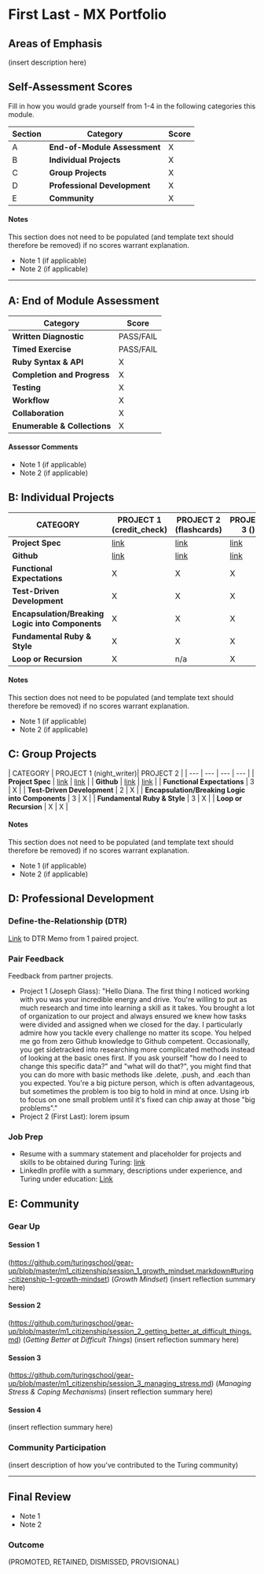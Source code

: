 # First Last - MX Portfolio

## Areas of Emphasis

(insert description here)

## Self-Assessment Scores

Fill in how you would grade yourself from 1-4 in the following categories this module.

| Section | Category | Score |
| --- | ---| --- |
| A | **End-of-Module Assessment** | X |
| B | **Individual Projects** | X |
| C | **Group Projects** | X |
| D | **Professional Development** | X |
| E | **Community** | X |

#### Notes

This section does not need to be populated (and template text should therefore be removed) if no scores warrant explanation.

*   Note 1 (if applicable)
*   Note 2 (if applicable)

------------------------------------------------

## A: End of Module Assessment

| Category | Score |
| --- | --- |
| **Written Diagnostic** | PASS/FAIL |
| **Timed Exercise** | PASS/FAIL |
| **Ruby Syntax & API** | X |
| **Completion and Progress** | X |
| **Testing** | X |
| **Workflow** | X |
| **Collaboration** | X |
| **Enumerable & Collections** | X |

#### Assessor Comments

*   Note 1 (if applicable)
*   Note 2 (if applicable)


## B: Individual Projects

| CATEGORY | PROJECT 1 (credit_check) | PROJECT 2 (flashcards) | PROJECT 3 () |
| --- | --- | --- | --- |
| **Project Spec** | [link](http://backend.turing.io/module1/projects/credit_check) | [link](http://backend.turing.io/module1/projects/flashcards) | [link](http://example.com) |
| **Github** | [link](https://github.com/dianawhalen/credit_check) | [link](https://github.com/dianawhalen/flashcards) | [link](http://example.com) |
| **Functional Expectations** | X | X | X |
| **Test-Driven Development** | X | X | X |
| **Encapsulation/Breaking Logic into Components** | X | X | X |
| **Fundamental Ruby & Style** | X | X | X |
| **Loop or Recursion** | X | n/a | X |

#### Notes

This section does not need to be populated (and template text should therefore be removed) if no scores warrant explanation.

*   Note 1 (if applicable)
*   Note 2 (if applicable)


## C: Group Projects

| CATEGORY | PROJECT 1 (night_writer)| PROJECT 2 |
| --- | --- | --- | --- |
| **Project Spec** | [link](http://backend.turing.io/module1/projects/night_writer) | [link](http://example.com) |
| **Github** | [link](https://github.com/dianawhalen/night_writer) | [link](http://example.com) |
| **Functional Expectations** | 3 | X |
| **Test-Driven Development** | 2 | X |
| **Encapsulation/Breaking Logic into Components** | 3 | X |
| **Fundamental Ruby & Style** | 3 | X |
| **Loop or Recursion** | X | X |

#### Notes

This section does not need to be populated (and template text should therefore be removed) if no scores warrant explanation.

*   Note 1 (if applicable)
*   Note 2 (if applicable)


## D: Professional Development



### Define-the-Relationship (DTR)

[Link](http://example.com) to DTR Memo from 1 paired project.

### Pair Feedback

Feedback from partner projects.

*   Project 1 (Joseph Glass): "Hello Diana. The first thing I noticed working with you was your incredible energy and drive. You're willing to put as much research and time into learning a skill as it takes. You brought a lot of organization to our project and always ensured we knew how tasks were divided and assigned when we  closed for the day. I particularly admire how you tackle every challenge no matter its scope. You helped me go from zero Github knowledge to Github competent. Occasionally, you get sidetracked into researching more complicated methods instead of looking at the basic ones first. If you ask yourself "how do I need to change this specific data?" and "what will do that?", you might find that you can do more with basic methods like .delete, .push, and .each than you expected. You're a big picture person, which is often advantageous, but sometimes the problem is too big to hold in mind at once. Using irb to focus on one small problem until it's fixed can chip away at those "big problems"."
*   Project 2 (First Last): lorem ipsum

### Job Prep

*   Resume with a summary statement and placeholder for projects and skills to be obtained during Turing: [link](http://example.com)
*   LinkedIn profile with a summary, descriptions under experience, and Turing under education: [Link](https://www.linkedin.com/in/dianawhalen/)



## E: Community

### Gear Up

#### Session 1
(https://github.com/turingschool/gear-up/blob/master/m1_citizenship/session_1_growth_mindset.markdown#turing-citizenship-1-growth-mindset)
(*Growth Mindset*)
(insert reflection summary here)

#### Session 2
(https://github.com/turingschool/gear-up/blob/master/m1_citizenship/session_2_getting_better_at_difficult_things.md)
(*Getting Better at Difficult Things*)
(insert reflection summary here)

#### Session 3
(https://github.com/turingschool/gear-up/blob/master/m1_citizenship/session_3_managing_stress.md)
(*Managing Stress & Coping Mechanisms*)
(insert reflection summary here)

#### Session 4
(insert reflection summary here)

### Community Participation
(insert description of how you've contributed to the Turing community)

-------------------------------------------------------------

## Final Review

*   Note 1
*   Note 2

### Outcome

(PROMOTED, RETAINED, DISMISSED, PROVISIONAL)
